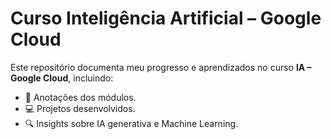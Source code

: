 # Curso Inteligência Artificial – Google Cloud
Este repositório documenta meu progresso e aprendizados no curso **IA – Google Cloud**, incluindo:
- 📘 Anotações dos módulos.
- 💻 Projetos desenvolvidos.
- 🔍 Insights sobre IA generativa e Machine Learning.
